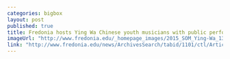 ```yaml
---
categories: bigbox
layout: post
published: true
title: Fredonia hosts Ying Wa Chinese youth musicians with public performance on July 1
imageUrl: "http://www.fredonia.edu/_homepage_images/2015_SOM_Ying-Wa_1314MusPerf06.jpg"
link: "http://www.fredonia.edu/news/ArchivesSearch/tabid/1101/ctl/ArticleView/mid/1878/articleId/5437/July_1_public_performance_highlights_visit_to_Fredonia_by_Chinese_youth_musicians.aspx"
---
```



